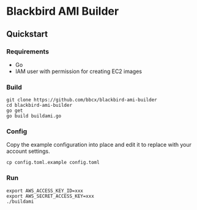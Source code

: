 # Blackbird AMI Builder
## Quickstart
### Requirements
* Go
* IAM user with permission for creating EC2 images
    
### Build    
```
git clone https://github.com/bbcx/blackbird-ami-builder
cd blackbird-ami-builder
go get
go build buildami.go
```

### Config
Copy the example configuration into place and edit it to replace with your account settings.
```
cp config.toml.example config.toml
```


### Run
```
export AWS_ACCESS_KEY_ID=xxx
export AWS_SECRET_ACCESS_KEY=xxx
./buildami
```
